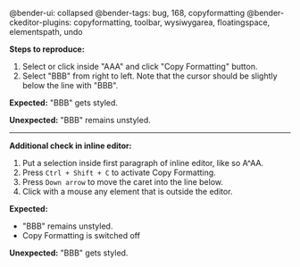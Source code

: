 @bender-ui: collapsed
@bender-tags: bug, 168, copyformatting
@bender-ckeditor-plugins: copyformatting, toolbar, wysiwygarea, floatingspace, elementspath, undo

**Steps to reproduce:**

1. Select or click inside "AAA" and click "Copy Formatting" button.
2. Select "BBB" from right to left. Note that the cursor should be slightly below the line with "BBB".

**Expected:** "BBB" gets styled.

**Unexpected:** "BBB" remains unstyled.

---

**Additional check in inline editor:**

1. Put a selection inside first paragraph of inline editor, like so A^AA.
2. Press `Ctrl + Shift + C` to activate Copy Formatting.
3. Press `Down arrow` to move the caret into the line below.
4. Click with a mouse any element that is outside the editor.

**Expected:**

* "BBB" remains unstyled.
* Copy Formatting is switched off

**Unexpected:** "BBB" gets styled.
